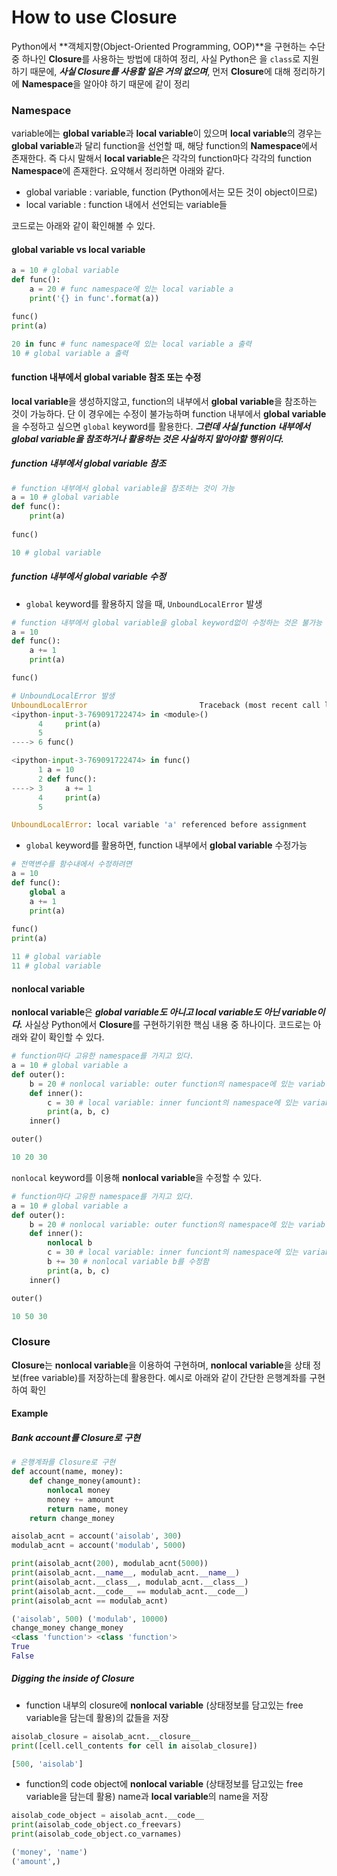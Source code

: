 # How to use Closure

Python에서 **객체지향(Object-Oriented Programming, OOP)**을 구현하는 수단 중 하나인  **Closure**를 사용하는 방법에 대하여 정리, 사실 Python은 을 `class`로 지원하기 때문에, ***사실 Closure를 사용할 일은 거의 없으며***, 먼저 **Closure**에 대해 정리하기에 **Namespace**을 알아야 하기 때문에 같이 정리

### Namespace

variable에는 **global variable**과 **local variable**이 있으며 **local variable**의 경우는 **global variable**과 달리 function을 선언할 때, 해당 function의 **Namespace**에서 존재한다. 즉 다시 말해서 **local variable**은 각각의 function마다 각각의 function **Namespace**에 존재한다. 요약해서 정리하면 아래와 같다.

* global variable : variable, function (Python에서는 모든 것이 object이므로)
* local variable : function 내에서 선언되는 variable들

코드로는 아래와 같이 확인해볼 수 있다.

#### global variable vs local variable
```python
a = 10 # global variable
def func():
	a = 20 # func namespace에 있는 local variable a
	print('{} in func'.format(a))

func()
print(a)
```

```python
20 in func # func namespace에 있는 local variable a 출력
10 # global variable a 출력
```

#### function 내부에서 global variable 참조 또는 수정
**local variable**을 생성하지않고, function의 내부에서 **global variable**을 참조하는 것이 가능하다. 단 이 경우에는 수정이 불가능하며 function 내부에서 **global variable**을 수정하고 싶으면 `global` keyword를 활용한다. ***그런데 사실 function 내부에서 global variable을 참조하거나 활용하는 것은 사실하지 말아야할 행위이다.***

##### function 내부에서 global variable 참조
```python
# function 내부에서 global variable을 참조하는 것이 가능
a = 10 # global variable
def func():
    print(a)
    
func()
```

```python
10 # global variable
```

##### function 내부에서 global variable 수정 
* `global` keyword를 활용하지 않을 때, `UnboundLocalError` 발생
```python
# function 내부에서 global variable을 global keyword없이 수정하는 것은 불가능
a = 10
def func():
    a += 1
    print(a)

func()
```

```python
# UnboundLocalError 발생
UnboundLocalError                         Traceback (most recent call last)
<ipython-input-3-769091722474> in <module>()
      4     print(a)
      5 
----> 6 func()

<ipython-input-3-769091722474> in func()
      1 a = 10
      2 def func():
----> 3     a += 1
      4     print(a)
      5 

UnboundLocalError: local variable 'a' referenced before assignment
```

* `global` keyword를 활용하면, function 내부에서 **global variable** 수정가능

```python
# 전역변수를 함수내에서 수정하려면
a = 10
def func():
    global a
    a += 1
    print(a)
    
func()
print(a)
```

```python
11 # global variable 
11 # global variable
```

#### nonlocal variable
**nonlocal variable**은 ***global variable도 아니고 local variable도 아닌 variable이다.*** 사실상 Python에서 **Closure**를 구현하기위한 핵심 내용 중 하나이다. 코드로는 아래와 같이 확인할 수 있다.

```python
# function마다 고유한 namespace를 가지고 있다.
a = 10 # global variable a 
def outer():
    b = 20 # nonlocal variable: outer function의 namespace에 있는 variable b
    def inner():
        c = 30 # local variable: inner funciont의 namespace에 있는 variable c
        print(a, b, c)
    inner()

outer()
```

```python
10 20 30
```

`nonlocal` keyword를 이용해 **nonlocal variable**을 수정할 수 있다.

```python
# function마다 고유한 namespace를 가지고 있다.
a = 10 # global variable a 
def outer():
    b = 20 # nonlocal variable: outer function의 namespace에 있는 variable b
    def inner():
        nonlocal b
        c = 30 # local variable: inner funciont의 namespace에 있는 variable c
        b += 30 # nonlocal variable b를 수정함
        print(a, b, c)
    inner()

outer()
```

```python
10 50 30
```
### Closure
**Closure**는 **nonlocal variable**을 이용하여 구현하며, **nonlocal variable**을 상태 정보(free variable)를 저장하는데 활용한다. 예시로 아래와 같이 간단한 은행계좌를 구현하여 확인

#### Example
##### Bank account를 Closure로 구현
```python
# 은행계좌를 Closure로 구현
def account(name, money):
    def change_money(amount):
        nonlocal money
        money += amount
        return name, money
    return change_money

aisolab_acnt = account('aisolab', 300)
modulab_acnt = account('modulab', 5000)

print(aisolab_acnt(200), modulab_acnt(5000))
print(aisolab_acnt.__name__, modulab_acnt.__name__)
print(aisolab_acnt.__class__, modulab_acnt.__class__)
print(aisolab_acnt.__code__ == modulab_acnt.__code__)
print(aisolab_acnt == modulab_acnt)
```

```python
('aisolab', 500) ('modulab', 10000)
change_money change_money
<class 'function'> <class 'function'>
True
False
```

##### Digging the inside of Closure
* function 내부의 closure에 **nonlocal variable** (상태정보를 담고있는 free variable을 담는데 활용)의 값들을 저장

```python
aisolab_closure = aisolab_acnt.__closure__
print([cell.cell_contents for cell in aisolab_closure])
```

```python
[500, 'aisolab']
```

* function의 code object에 **nonlocal variable** (상태정보를 담고있는 free variable을 담는데 활용) name과 **local variable**의 name을 저장

```python
aisolab_code_object = aisolab_acnt.__code__
print(aisolab_code_object.co_freevars)
print(aisolab_code_object.co_varnames)
```

```python
('money', 'name')
('amount',)
```
